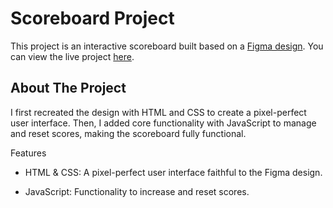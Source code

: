 # Scoreboard Project
This project is an interactive scoreboard built based on a [Figma design](https://www.figma.com/design/YC48MCx4frBFtYoz6rNJE6/Basketball-Scoreboard?node-id=0-1&p=f&t=1Kcb0V66rv4JH7uf-0). You can view the live project [here](https://basketball-scrboard.netlify.app/).

## About The Project
I first recreated the design with HTML and CSS to create a pixel-perfect user interface. Then, I added core functionality with JavaScript to manage and reset scores, making the scoreboard fully functional.

Features
* HTML & CSS: A pixel-perfect user interface faithful to the Figma design.

* JavaScript: Functionality to increase and reset scores.
